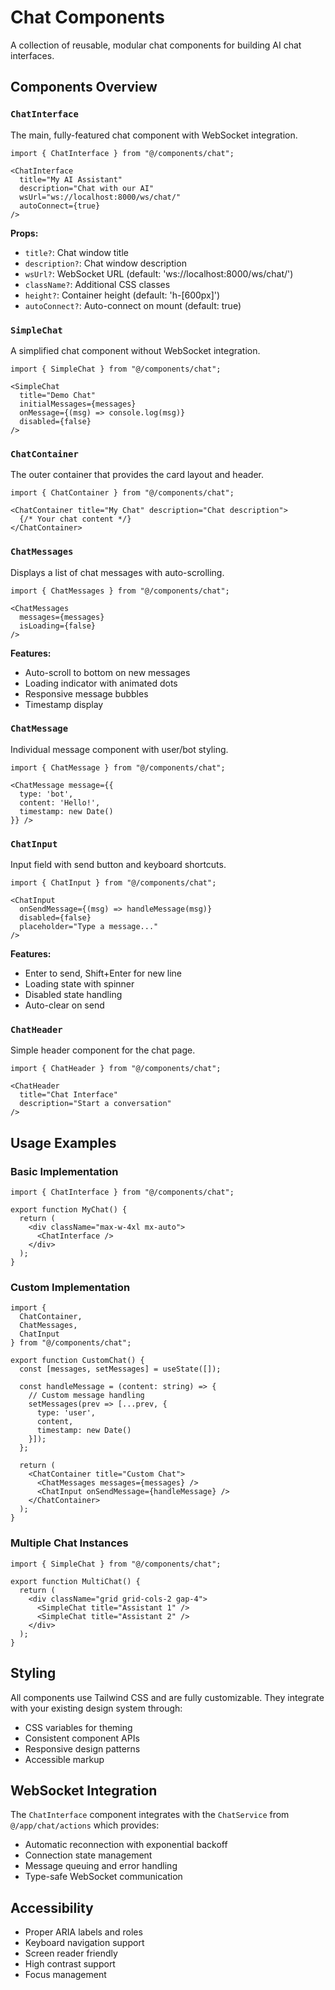 # Chat Components

A collection of reusable, modular chat components for building AI chat interfaces.

## Components Overview

### `ChatInterface`
The main, fully-featured chat component with WebSocket integration.

```tsx
import { ChatInterface } from "@/components/chat";

<ChatInterface 
  title="My AI Assistant"
  description="Chat with our AI"
  wsUrl="ws://localhost:8000/ws/chat/"
  autoConnect={true}
/>
```

**Props:**
- `title?`: Chat window title
- `description?`: Chat window description  
- `wsUrl?`: WebSocket URL (default: 'ws://localhost:8000/ws/chat/')
- `className?`: Additional CSS classes
- `height?`: Container height (default: 'h-[600px]')
- `autoConnect?`: Auto-connect on mount (default: true)

### `SimpleChat`
A simplified chat component without WebSocket integration.

```tsx
import { SimpleChat } from "@/components/chat";

<SimpleChat 
  title="Demo Chat"
  initialMessages={messages}
  onMessage={(msg) => console.log(msg)}
  disabled={false}
/>
```

### `ChatContainer`
The outer container that provides the card layout and header.

```tsx
import { ChatContainer } from "@/components/chat";

<ChatContainer title="My Chat" description="Chat description">
  {/* Your chat content */}
</ChatContainer>
```

### `ChatMessages`
Displays a list of chat messages with auto-scrolling.

```tsx
import { ChatMessages } from "@/components/chat";

<ChatMessages 
  messages={messages} 
  isLoading={false}
/>
```

**Features:**
- Auto-scroll to bottom on new messages
- Loading indicator with animated dots
- Responsive message bubbles
- Timestamp display

### `ChatMessage`
Individual message component with user/bot styling.

```tsx
import { ChatMessage } from "@/components/chat";

<ChatMessage message={{
  type: 'bot',
  content: 'Hello!',
  timestamp: new Date()
}} />
```

### `ChatInput`
Input field with send button and keyboard shortcuts.

```tsx
import { ChatInput } from "@/components/chat";

<ChatInput 
  onSendMessage={(msg) => handleMessage(msg)}
  disabled={false}
  placeholder="Type a message..."
/>
```

**Features:**
- Enter to send, Shift+Enter for new line
- Loading state with spinner
- Disabled state handling
- Auto-clear on send

### `ChatHeader`
Simple header component for the chat page.

```tsx
import { ChatHeader } from "@/components/chat";

<ChatHeader 
  title="Chat Interface"
  description="Start a conversation"
/>
```

## Usage Examples

### Basic Implementation
```tsx
import { ChatInterface } from "@/components/chat";

export function MyChat() {
  return (
    <div className="max-w-4xl mx-auto">
      <ChatInterface />
    </div>
  );
}
```

### Custom Implementation
```tsx
import { 
  ChatContainer, 
  ChatMessages, 
  ChatInput 
} from "@/components/chat";

export function CustomChat() {
  const [messages, setMessages] = useState([]);
  
  const handleMessage = (content: string) => {
    // Custom message handling
    setMessages(prev => [...prev, {
      type: 'user',
      content,
      timestamp: new Date()
    }]);
  };

  return (
    <ChatContainer title="Custom Chat">
      <ChatMessages messages={messages} />
      <ChatInput onSendMessage={handleMessage} />
    </ChatContainer>
  );
}
```

### Multiple Chat Instances
```tsx
import { SimpleChat } from "@/components/chat";

export function MultiChat() {
  return (
    <div className="grid grid-cols-2 gap-4">
      <SimpleChat title="Assistant 1" />
      <SimpleChat title="Assistant 2" />
    </div>
  );
}
```

## Styling

All components use Tailwind CSS and are fully customizable. They integrate with your existing design system through:

- CSS variables for theming
- Consistent component APIs
- Responsive design patterns
- Accessible markup

## WebSocket Integration

The `ChatInterface` component integrates with the `ChatService` from `@/app/chat/actions` which provides:

- Automatic reconnection with exponential backoff
- Connection state management
- Message queuing and error handling
- Type-safe WebSocket communication

## Accessibility

- Proper ARIA labels and roles
- Keyboard navigation support
- Screen reader friendly
- High contrast support
- Focus management
